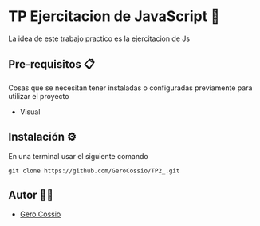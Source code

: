 # TP Ejercitacion de JavaScript 🚀

La idea de este trabajo practico es la ejercitacion de Js

## Pre-requisitos 📋

Cosas que se necesitan tener instaladas o configuradas previamente para utilizar el proyecto

- Visual


## Instalación ⚙️


En una terminal usar el siguiente comando

```
git clone https://github.com/GeroCossio/TP2_.git
```

## Autor 👩‍💻

- [Gero Cossio](https://github.com/GeroCossio)    

